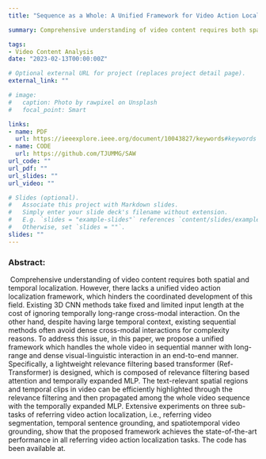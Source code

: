 ```yaml
---
title: "Sequence as a Whole: A Unified Framework for Video Action Localization With Long-Range Text Query"

summary: Comprehensive understanding of video content requires both spatial and temporal localization. However, .....

tags:
- Video Content Analysis
date: "2023-02-13T00:00:00Z"

# Optional external URL for project (replaces project detail page).
external_link: ""

# image:
#   caption: Photo by rawpixel on Unsplash
#   focal_point: Smart

links:
- name: PDF
  url: https://ieeexplore.ieee.org/document/10043827/keywords#keywords
- name: CODE
  url: https://github.com/TJUMMG/SAW
url_code: ""
url_pdf: ""
url_slides: ""
url_video: ""

# Slides (optional).
#   Associate this project with Markdown slides.
#   Simply enter your slide deck's filename without extension.
#   E.g. `slides = "example-slides"` references `content/slides/example-slides.md`.
#   Otherwise, set `slides = ""`.
slides: ""
---
```


### **Abstract:**

​		Comprehensive understanding of video content requires both spatial and temporal localization. However, there lacks a unified video action localization framework, which hinders the coordinated development of this field. Existing 3D CNN methods take fixed and limited input length at the cost of ignoring temporally long-range cross-modal interaction. On the other hand, despite having large temporal context, existing sequential methods often avoid dense cross-modal interactions for complexity reasons. To address this issue, in this paper, we propose a unified framework which handles the whole video in sequential manner with long-range and dense visual-linguistic interaction in an end-to-end manner. Specifically, a lightweight relevance filtering based transformer (Ref-Transformer) is designed, which is composed of relevance filtering based attention and temporally expanded MLP. The text-relevant spatial regions and temporal clips in video can be efficiently highlighted through the relevance filtering and then propagated among the whole video sequence with the temporally expanded MLP. Extensive experiments on three sub-tasks of referring video action localization, i.e., referring video segmentation, temporal sentence grounding, and spatiotemporal video grounding, show that the proposed framework achieves the state-of-the-art performance in all referring video action localization tasks. The code has been available at.
